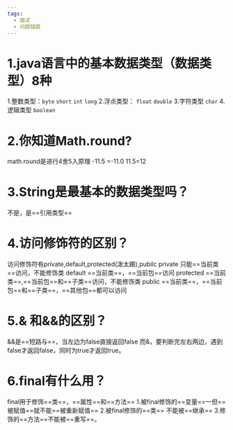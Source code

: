 ```yaml
---
tags:
  - 面试
  - 问题错题
---
```

# 1.java语言中的基本数据类型（数据类型）8种
1.整数类型：`byte` `short` `int` `long`
2.浮点类型： `float` `double`
3.字符类型 `char`
4.逻辑类型 `boolean`
# 2.你知道Math.round?
math.round是进行4舍5入原理
-11.5 =-11.0
11.5=12
# 3.String是最基本的数据类型吗？
不是，是==引用类型==
# 4.访问修饰符的区别？
访问修饰符有private,default,protected(泼太踢),pubilc
private 只能==当前类==访问，不能修饰类
default ==当前类==，==当前包==访问
protected ==当前类==,==当前包==和==子类==访问，不能修饰类
public ==当前类==，==当前包==和==子类==，==其他包==都可以访问
# 5.& 和&&的区别？
&&是==短路与==，当左边为false直接返回false
而&，要判断完左右两边，遇到false才返回false，同时为true才返回true。

# 6.final有什么用？
final用于修饰==类==，==属性==和==方法==
1.被final修饰的==变量==一但==被赋值==就不能==被重新赋值==
2.被final修饰的==类== 不能被==继承==
3.修饰的==方法==不能被==重写==。
